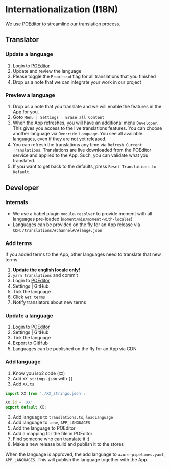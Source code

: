 # Internationalization (I18N)

We use [POEditor](https://poeditor.com/projects/settings?id=317857) to streamline our translation process.

## Translator

### Update a language

1. Login to [POEditor](https://poeditor.com/projects/settings?id=317857)
1. Update and review the language
1. Please toggle the `Proofread` flag for all translations that you finished
1. Drop us a note that we can integrate your work in our project

### Preview a language

1. Drop us a note that you translate and we will enable the features in the App for you.
1. Goto `Menu | Settings | Erase all Content`
1. When the App refreshes, you will have an additional menu `Developer`. This gives you access to the live translations features. You can choose another language via `Override Language`. You see all available languages, even if they are not yet released.
1. You can refresh the translations any time via `Refresh Current Translations`. Translations are live downloaded from the POEditor service and applied to the App. Such, you can validate what you translated.
1. If you want to get back to the defaults, press `Reset Translations to Default`.

## Developer

### Internals
* We use a babel plugin `module-resolver` to provide moment with all languages pre-loaded (`moment/min/moment-with-locales`)
* Languages can be provided on the fly for an App release via `CDN:/translations/#channel#/#lang#.json`

### Add terms

If you added terms to the App, other languages need to translate that new terms.

1. **Update the english locale only!**
1. `yarn translations` and commit
1. Login to [POEditor](https://poeditor.com/projects/view?id=317857)
1. Settings | GitHub
1. Tick the language
1. Click `Get terms`
1. Notify translators about new terms

### Update a language

1. Login to [POEditor](https://poeditor.com/projects/view?id=317857)
1. Settings | GitHub
1. Tick the language
1. Export to GitHub
1. Languages can be published on the fly for an App via CDN


### Add language

1. Know you iso2 code (`XX`)
1. Add `XX_strings.json` with `{}`
1. Add `XX.ts`
```ts
import XX from './XX_strings.json';

XX.id = 'XX';
export default XX;
   ```
3. Add language to `translations.ts`, `loadLanguage`
3. Add language to `.env`, `APP_LANGUAGES`
3. Add the language to POEditor
3. Add a mapping for the file in POEditor
3. Find someone who can translate it :)
3. Make a new release build and publish it to the stores

When the language is approved, the add language to `azure-pipelines.yaml`, `APP_LANGUAGES`. This will publish the language together with the App.
